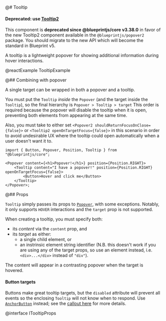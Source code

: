 @# Tooltip

<div class="@ns-callout @ns-intent-danger @ns-icon-error">
    <h4 class="@ns-heading">

Deprecated: use [Tooltip2](#popover2-package/tooltip2)

</h4>

This component is **deprecated since @blueprintjs/core v3.38.0** in favor of the new
Tooltip2 component available in the `@blueprintjs/popover2` package. You should migrate
to the new API which will become the standard in Blueprint v5.

</div>

A tooltip is a lightweight popover for showing additional information during hover interactions.

@reactExample TooltipExample

@## Combining with popover

A single target can be wrapped in both a popover and a tooltip.

You must put the `Tooltip` _inside_ the `Popover` (and the target inside the
`Tooltip`), so the final hierarchy is `Popover > Tooltip > target` This order is
required because the popover will disable the tooltip when it is open,
preventing both elements from appearing at the same time.

Also, you must take to either set `<Popover2 shouldReturnFocusOnClose={false}>`
or `<Tooltip2 openOnTargetFocus={false}>` in this scenario in order to avoid undesirable
UX where the tooltip could open automatically when a user doesn't want it to.

```tsx
import { Button, Popover, Position, Tooltip } from "@blueprintjs/core";

<Popover content={<h1>Popover!</h1>} position={Position.RIGHT}>
    <Tooltip content="I have a popover!" position={Position.RIGHT} openOnTargetFocus={false}>
        <Button>Hover and click me</Button>
    </Tooltip>
</Popover>;
```

@## Props

`Tooltip` simply passes its props to [`Popover`](#core/components/popover), with
some exceptions. Notably, it only supports `HOVER` interactions and the `target`
prop is not supported.

When creating a tooltip, you must specify both:

-   its _content_ via the `content` prop, and
-   its _target_ as either:
    -   a single child element, or
    -   an instrinsic element string identifier (N.B. this doesn't work if you are using any of the target props, so use an element instead, i.e. `<div>...</div>` instead of `"div"`).

The content will appear in a contrasting popover when the target is hovered.

<div class="@ns-callout @ns-intent-warning @ns-icon-warning-sign">
    <h4 class="@ns-heading">Button targets</h4>

Buttons make great tooltip targets, but the `disabled` attribute will prevent all
events so the enclosing `Tooltip` will not know when to respond.
Use [`AnchorButton`](#core/components/button.anchor-button) instead;
see the [callout here](#core/components/button.props) for more details.

</div>

@interface ITooltipProps
